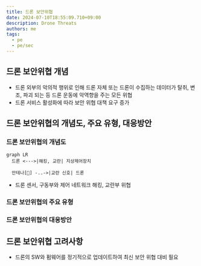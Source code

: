 ```yaml
---
title: 드론 보안위협
date: 2024-07-10T18:55:09.710+09:00
description: Drone Threats
authors: me
tags: 
  - pe
  - pe/sec 
---
```


## 드론 보안위협 개념

- 드론 외부의 악의적 행위로 인해 드론 자체 또는 드론이 수집하는 데이터가 탈취, 변조, 파괴 되는 등 드론 운동에 악역향을 주는 모든 위협
- 드론 서비스 활성화에 따라 보안 위협 대책 요구 증가

## 드론 보안위협의 개념도, 주요 유형, 대응방안

### 드론 보안위협의 개념도

```mermaid
graph LR
  드론 <--->|해킹, 교란| 지상제어장치

  안테나[📡] -..->|교란 신호| 드론
```

- 드론 센서, 구동부와 제어 네트워크 해킹, 교란부 위협

### 드론 보안위협의 주요 유형

### 드론 보안위협의 대응방안

## 드론 보안위협 고려사항

- 드론의 SW와 펌웨어를 정기적으로 업데이트하여 최신 보안 위협 대비 필요
